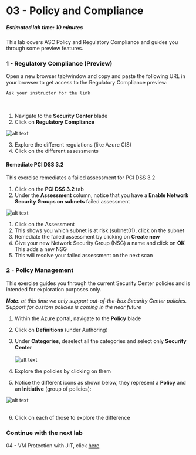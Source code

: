 ﻿# 03 - Policy and Compliance
##### Estimated lab time: 10 minutes

This lab covers ASC Policy and Regulatory Compliance and guides you through some preview features.<br>

### 1 - Regulatory Compliance (Preview)
Open a new browser tab/window and copy and paste the following URL in your browser to get access to the Regulatory Compliance preview:

```txt
Ask your instructor for the link
```
<br>

1. Navigate to the **Security Center** blade
2. Click on **Regulatory Compliance**

![alt text](https://raw.githubusercontent.com/tianderturpijn/Azure-Security-Center/master/Labs/03%20-%20Policy%20and%20Compliance/Screenshots/regulatoryblade.png
)<br>

3. Explore the different regulations (like Azure CIS)
4. Click on the different assessments

#### Remediate PCI DSS 3.2
This exercise remediates a failed assessment for PCI DSS 3.2
1. Click on the **PCI DSS 3.2** tab
2. Under the **Assessment** column, notice that you have a **Enable Network Security Groups on subnets** failed assessment

![alt text](https://raw.githubusercontent.com/tianderturpijn/Azure-Security-Center/master/Labs/03%20-%20Policy%20and%20Compliance/Screenshots/nsg_assessment.png
)<br>

1. Click on the Assessment
2. This shows you which subnet is at risk (subnet01), click on the subnet
3. Remediate the failed assessment by clicking on **Create new**
4. Give your new Network Security Group (NSG) a name and click on **OK** This adds a new NSG
5. This will resolve your failed assessment on the next scan

### 2 - Policy Management
This exercise guides you through the current Security Center policies and is intended for exploration purposes only. <br>

***Note**: at this time we only support out-of-the-box Security Center policies. Support for custom policies is coming in the near future*

1. Within the Azure portal, navigate to the **Policy** blade
2. Click on **Definitions** (under Authoring)
3. Under **Categories**, deselect all the categories and select only **Security Center** <br><br>
![alt text](https://raw.githubusercontent.com/tianderturpijn/Azure-Security-Center/master/Labs/03%20-%20Policy%20and%20Compliance/Screenshots/asc_policies.png
)<br>

4. Explore the policies by clicking on them
5. Notice the different icons as shown below, they represent a **Policy** and an **Initiative** (group of policies): <br>

![alt text](https://raw.githubusercontent.com/tianderturpijn/Azure-Security-Center/master/Labs/03%20-%20Policy%20and%20Compliance/Screenshots/initiative.png
) <br><br>

6. Click on each of those to explore the difference

### Continue with the next lab
04 - VM Protection with JIT, click <a href="https://github.com/tianderturpijn/Azure-Security-Center/tree/master/Labs/04%20-%20VM%20Protection%20with%20JIT" target="_blank">here</a>
